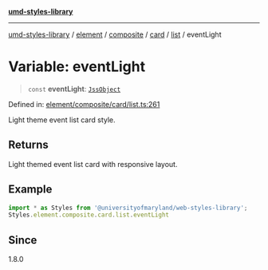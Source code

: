 [**umd-styles-library**](../../../../../../../../README.md)

***

[umd-styles-library](../../../../../../../../modules.md) / [element](../../../../../../../README.md) / [composite](../../../../../README.md) / [card](../../../README.md) / [list](../README.md) / eventLight

# Variable: eventLight

> `const` **eventLight**: [`JssObject`](../../../../../../../../utilities/namespaces/transform/type-aliases/JssObject.md)

Defined in: [element/composite/card/list.ts:261](https://github.com/UMD-Digital/design-system/blob/8c958a0419ab79ba8bcba0aabd12f79a69ac5834/packages/styles/source/element/composite/card/list.ts#L261)

Light theme event list card style.

## Returns

Light themed event list card with responsive layout.

## Example

```typescript
import * as Styles from '@universityofmaryland/web-styles-library';
Styles.element.composite.card.list.eventLight
```

## Since

1.8.0
